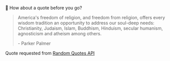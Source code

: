 📣 How about a quote before you go?

> America's freedom of religion, and freedom from religion, offers every wisdom tradition an opportunity to address our soul-deep needs: Christianity, Judaism, Islam, Buddhism, Hinduism, secular humanism, agnosticism and atheism among others.
>
> <p>- Parker Palmer</p>

Quote requested from [Random Quotes API](https://github.com/lukePeavey/quotable)
